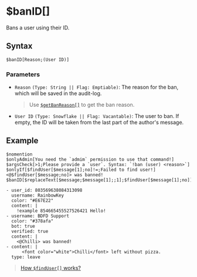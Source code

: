 # $banID[]
Bans a user using their ID.

## Syntax
```
$banID[Reason;(User ID)]
```

### Parameters
- `Reason` `(Type: String || Flag: Emptiable)`: The reason for the ban, which will be saved in the audit-log.
   > Use [`$getBanReason[]`](./getBanReason.md) to get the ban reason.
- `User ID` `(Type: Snowflake || Flag: Vacantable)`: The user to ban. If empty, the ID will be taken from the last part of the author's message.

## Example
```
$nomention
$onlyAdmin[You need the `admim` permission to use that command!]
$argsCheck[>1;Please provide a `user`. Syntax: `!ban (user) <reason>`]
$onlyIf[$findUser[$message[1];no]!=;Failed to find user!]
<@$findUser[$message;no]> was banned!
$banID[$replaceText[$message;$message[1];;1];$findUser[$message[1];no]]
```

``` discord yaml
- user_id: 803569638084313098
  username: RainbowKey
  color: "#E67E22"
  content: |
    !example 854665455527526421 Hello!
- username: BDFD Support
  color: "#378afa"
  bot: true
  verified: true
  content: |
    <@Chilli> was banned!
- content: |
      <font color="white">Chilli</font> left without pizza.
  type: leave
```

> [How `$findUser[]` works?](./findUser.md)
